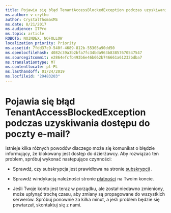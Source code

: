 ```yaml
---
title: Pojawia się błąd TenantAccessBlockedException podczas uzyskiwania dostępu do poczty e-mail?
ms.author: v-crytho
author: CrystalThomasMS
ms.date: 8/21/2017
ms.audience: ITPro
ms.topic: article
ROBOTS: NOINDEX, NOFOLLOW
localization_priority: Priority
ms.assetid: 7fdd37c9-540f-4689-812b-55303a90dd50
ms.openlocfilehash: 4082c39a3b2bfa7fc34bda963b83857670547547
ms.sourcegitcommit: e2864efcfb493b6e46b662b746661a61232bdba7
ms.translationtype: MT
ms.contentlocale: pl-PL
ms.lasthandoff: 01/24/2019
ms.locfileid: "29483203"
---
```

# <a name="getting-a-tenantaccessblockedexception-error-when-accessing-email"></a>Pojawia się błąd TenantAccessBlockedException podczas uzyskiwania dostępu do poczty e-mail?

Istnieje kilka różnych powodów dlaczego może się komunikat o błędzie informujący, że blokowany jest dostęp do dzierżawcy. Aby rozwiązać ten problem, spróbuj wykonać następujące czynności:
  
- Sprawdź, czy subskrypcja jest prawidłowa na stronie [subskrypcji](https://support.office.com/article/https://portal.office.com/adminportal/home.aspx#/subscriptions) . 
    
- Sprawdź windykacją należności stronie [płatności](https://support.office.com/article/https://portal.office.com/adminportal/home.aspx#/billoverview) na Twoim koncie. 
    
- Jeśli Twoje konto jest teraz w porządku, ale został niedawno zmieniony, może upłynąć trochę czasu, aby zmiany są propagowane do wszystkich serwerów. Spróbuj ponownie za kilka minut, a jeśli problem będzie się powtarzał, skontaktuj się z nami.
    

